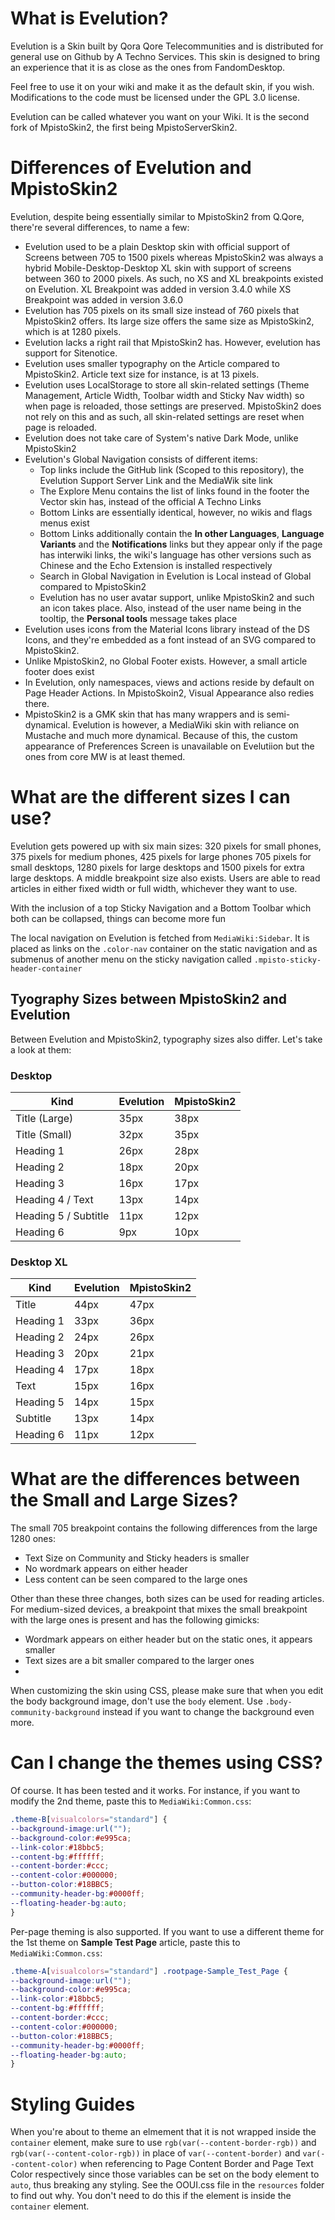# What is Evelution?
Evelution is a Skin built by Qora Qore Telecommunities and is distributed for general use on Github by A Techno Services. This skin is designed to bring an experience that it is as close as the ones from FandomDesktop.

Feel free to use it on your wiki and make it as the default skin, if you wish. Modifications to the code must be licensed under the GPL 3.0 license.

Evelution can be called whatever you want on your Wiki. It is the second fork of MpistoSkin2, the first being MpistoServerSkin2.

# Differences of Evelution and MpistoSkin2
Evelution, despite being essentially similar to MpistoSkin2 from Q.Qore, there're several differences, to name a few:
- Evelution used to be a plain Desktop skin with official support of Screens between 705 to 1500 pixels whereas MpistoSkin2 was always a hybrid Mobile-Desktop-Desktop XL skin with support of screens between 360 to 2000 pixels. As such, no XS and XL breakpoints existed on Evelution. XL Breakpoint was added in version 3.4.0 while XS Breakpoint was added in version 3.6.0
- Evelution has 705 pixels on its small size instead of 760 pixels that MpistoSkin2 offers. Its large size offers the same size as MpistoSkin2, which is at 1280 pixels.
- Evelution lacks a right rail that MpistoSkin2 has. However, evelution has support for Sitenotice.
- Evelution uses smaller typography on the Article compared to MpistoSkin2. Article text size for instance, is at 13 pixels.
- Evelution uses LocalStorage to store all skin-related settings (Theme Management, Article Width, Toolbar width and Sticky Nav width) so when page is reloaded, those settings are preserved. MpistoSkin2 does not rely on this and as such, all skin-related settings are reset when page is reloaded.
- Evelution does not take care of System's native Dark Mode, unlike MpistoSkin2
- Evelution's Global Navigation consists of different items:
  - Top links include the GitHub link (Scoped to this repository), the Evelution Support Server Link and the MediaWik site link
  - The Explore Menu contains the list of links found in the footer the Vector skin has, instead of the official A Techno Links
  - Bottom Links are essentially identical, however, no wikis and flags menus exist
  - Bottom Links additionally contain the **In other Languages**, **Language Variants** and the **Notifications** links but they appear only if the page has interwiki links, the wiki's language has other versions such as Chinese  and the Echo Extension is installed respectively
  - Search in Global Navigation in Evelution is Local instead of Global compared to MpistoSkin2
  - Evelution has no user avatar support, unlike MpistoSkin2 and such an icon takes place. Also, instead of the user name being in the tooltip, the **Personal tools** message takes place
- Evelution uses icons from the Material Icons library instead of the DS Icons, and they're embedded as a font instead of an SVG compared to MpistoSkin2.
- Unlike MpistoSkin2, no Global Footer exists. However, a small article footer does exist
- In Evelution, only namespaces, views and actions reside by default on Page Header Actions. In MpistoSkoin2, Visual Appearance also redies there.
- MpistoSkin2 is a GMK skin that has many wrappers and is semi-dynamical. Evelution is however, a MediaWiki skin with reliance on Mustache and much more dynamical. Because of this, the custom appearance of Preferences Screen is unavailable on Evelutiion but the ones from core MW is at least themed.

# What are the different sizes I can use?
Evelution gets powered up with six main sizes: 320 pixels for small phones, 375 pixels for medium phones, 425 pixels for large phones 705 pixels for small desktops, 1280 pixels for large desktops and 1500 pixels for extra large desktops. A middle breakpoint size also exists. Users are able to read articles in either fixed width or full width, whichever they want to use.

With the inclusion of a top Sticky Navigation and a Bottom Toolbar which both can be collapsed, things can become more fun

The local navigation on Evelution is fetched from ``MediaWiki:Sidebar``. It is placed as links on the ``.color-nav`` container on the static navigation and as submenus of another menu on the sticky navigation called ``.mpisto-sticky-header-container``

## Tyography Sizes between MpistoSkin2 and Evelution
Between Evelution and MpistoSkin2, typography sizes also differ. Let's take a look at them:

### Desktop

|  Kind                 | Evelution | MpistoSkin2 |
|  -------------------- | --------- | ----------- |
| Title (Large)         | 35px      | 38px        |
| Title (Small)         | 32px      | 35px        |
| Heading 1             | 26px      | 28px        |
| Heading 2             | 18px      | 20px        |
| Heading 3             | 16px      | 17px        |
| Heading 4 / Text      | 13px      | 14px        |
| Heading 5 / Subtitle  | 11px      | 12px        |
| Heading 6             | 9px       | 10px        |

### Desktop XL

|  Kind                 | Evelution | MpistoSkin2 |
|  -------------------- | --------- | ----------- |
| Title                 | 44px      | 47px        |
| Heading 1             | 33px      | 36px        |
| Heading 2             | 24px      | 26px        |
| Heading 3             | 20px      | 21px        |
| Heading 4             | 17px      | 18px        |
| Text                  | 15px      | 16px        |
| Heading 5             | 14px      | 15px        |
| Subtitle              | 13px      | 14px        |
| Heading 6             | 11px      | 12px        |

# What are the differences between the Small and Large Sizes?
The small 705 breakpoint contains the following differences from the large 1280 ones:
  - Text Size on Community and Sticky headers is smaller
  - No wordmark appears on either header
  - Less content can be seen compared to the large ones

Other than these three changes, both sizes can be used for reading articles. For medium-sized devices, a breakpoint that mixes the small breakpoint with the large ones is present and has the following gimicks:
  - Wordmark appears on either header but on the static ones, it appears smaller
  - Text sizes are a bit smaller compared to the larger ones
  - 
When customizing the skin using CSS, please make sure that when you edit the body background image, don't use the ``body`` element. Use ``.body-community-background`` instead if you want to change the background even more.

# Can I change the themes using CSS?
Of course. It has been tested and it works. For instance, if you want to modify the 2nd theme, paste this to ``MediaWiki:Common.css``:
```css
.theme-B[visualcolors="standard"] {
--background-image:url("");
--background-color:#e995ca;
--link-color:#18bbc5;
--content-bg:#ffffff;
--content-border:#ccc;
--content-color:#000000;
--button-color:#18BBC5;
--community-header-bg:#0000ff;
--floating-header-bg:auto;
}
```
Per-page theming is also supported. If you want to use a different theme for the 1st theme on **Sample Test Page** article, paste this to ``MediaWiki:Common.css``:
```css
.theme-A[visualcolors="standard"] .rootpage-Sample_Test_Page {
--background-image:url("");
--background-color:#e995ca;
--link-color:#18bbc5;
--content-bg:#ffffff;
--content-border:#ccc;
--content-color:#000000;
--button-color:#18BBC5;
--community-header-bg:#0000ff;
--floating-header-bg:auto;
}
```

# Styling Guides
When you're about to theme an elmement that it is not wrapped inside the ``container`` element, make sure to use ``rgb(var(--content-border-rgb))`` and ``rgb(var(--content-color-rgb))`` in place of ``var(--content-border)`` and ``var(--content-color)`` when referencing to Page Content Border and Page Text Color respectively since those variables can be set on the body element to ``auto``, thus breaking any styling. See the OOUI.css file in the ``resources`` folder to find out why. You don't need to do this if the element is inside the ``container`` element.
